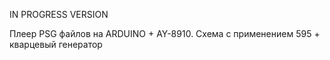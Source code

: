 IN PROGRESS VERSION

Плеер PSG файлов на ARDUINO + AY-8910.
Схема с применением 595 + кварцевый генератор
